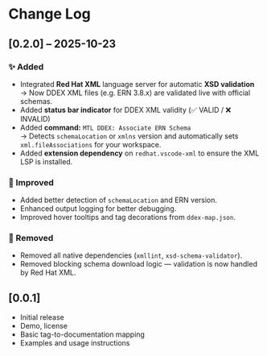 # Change Log

## [0.2.0] – 2025-10-23

### ✨ Added
- Integrated **Red Hat XML** language server for automatic **XSD validation**  
  → Now DDEX XML files (e.g. ERN 3.8.x) are validated live with official schemas.
- Added **status bar indicator** for DDEX XML validity (✅ VALID / ❌ INVALID)
- Added **command:** `MTL DDEX: Associate ERN Schema`  
  → Detects `schemaLocation` or `xmlns` version and automatically sets
  `xml.fileAssociations` for your workspace.
- Added **extension dependency** on `redhat.vscode-xml`
  to ensure the XML LSP is installed.

### 🧰 Improved
- Added better detection of `schemaLocation` and ERN version.
- Enhanced output logging for better debugging.
- Improved hover tooltips and tag decorations from `ddex-map.json`.

### 🧹 Removed
- Removed all native dependencies (`xmllint`, `xsd-schema-validator`).
- Removed blocking schema download logic — validation is now handled by Red Hat XML.


## [0.0.1]

- Initial release  
- Demo, license  
- Basic tag-to-documentation mapping  
- Examples and usage instructions